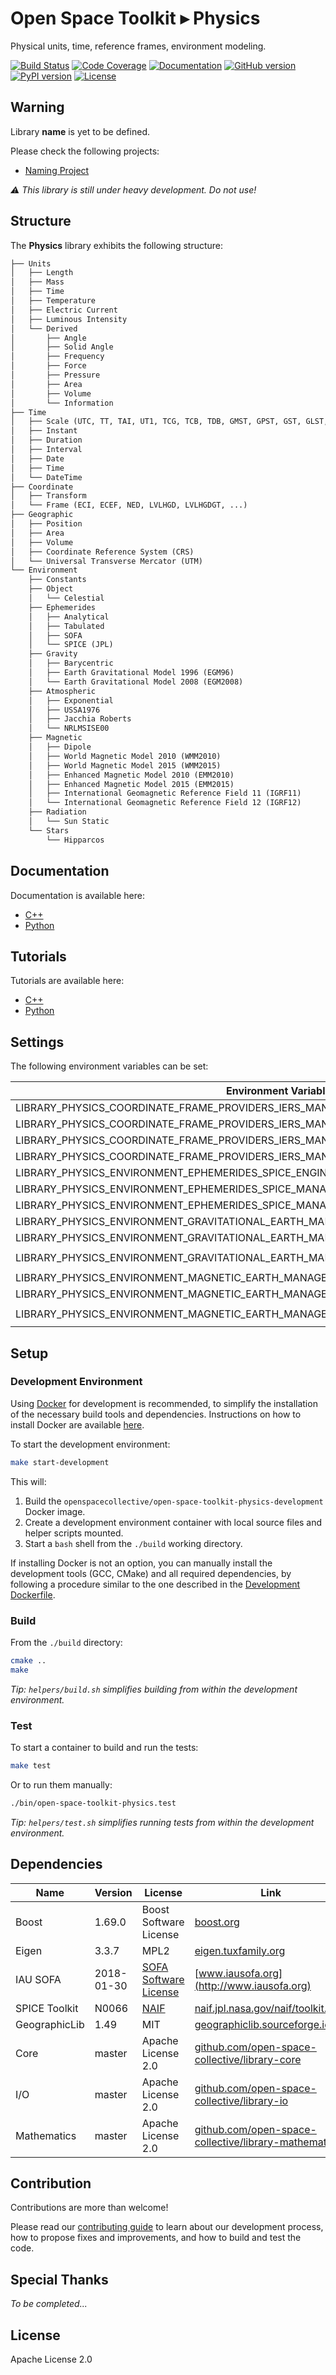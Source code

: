# Open Space Toolkit ▸ Physics

Physical units, time, reference frames, environment modeling.

[![Build Status](https://travis-ci.com/open-space-collective/open-space-toolkit-physics.svg?branch=master)](https://travis-ci.com/open-space-collective/open-space-toolkit-physics)
[![Code Coverage](https://codecov.io/gh/open-space-collective/open-space-toolkit-physics/branch/master/graph/badge.svg)](https://codecov.io/gh/open-space-collective/open-space-toolkit-physics)
[![Documentation](https://img.shields.io/readthedocs/pip/stable.svg)](https://open-space-collective.github.io/open-space-toolkit-physics)
[![GitHub version](https://badge.fury.io/gh/open-space-collective%2Fopen-space-toolkit-physics.svg)](https://badge.fury.io/gh/open-space-collective%2Fopen-space-toolkit-physics)
[![PyPI version](https://badge.fury.io/py/LibraryPhysicsPy.svg)](https://badge.fury.io/py/LibraryPhysicsPy)
[![License](https://img.shields.io/badge/License-Apache%202.0-blue.svg)](https://opensource.org/licenses/Apache-2.0)

## Warning

Library **name** is yet to be defined.

Please check the following projects:

- [Naming Project](https://github.com/orgs/open-space-collective/projects/1)

*⚠ This library is still under heavy development. Do not use!*

## Structure

The **Physics** library exhibits the following structure:

```txt
├── Units
│   ├── Length
│   ├── Mass
│   ├── Time
│   ├── Temperature
│   ├── Electric Current
│   ├── Luminous Intensity
│   └── Derived
│       ├── Angle
│       ├── Solid Angle
│       ├── Frequency
│       ├── Force
│       ├── Pressure
│       ├── Area
│       ├── Volume
│       └── Information
├── Time
│   ├── Scale (UTC, TT, TAI, UT1, TCG, TCB, TDB, GMST, GPST, GST, GLST, BDT, QZSST, IRNSST)
│   ├── Instant
│   ├── Duration
│   ├── Interval
│   ├── Date
│   ├── Time
│   └── DateTime
├── Coordinate
│   ├── Transform
│   └── Frame (ECI, ECEF, NED, LVLHGD, LVLHGDGT, ...)
├── Geographic
│   ├── Position
│   ├── Area
│   ├── Volume
│   ├── Coordinate Reference System (CRS)
│   └── Universal Transverse Mercator (UTM)
└── Environment
    ├── Constants
    ├── Object
    │   └── Celestial
    ├── Ephemerides
    │   ├── Analytical
    │   ├── Tabulated
    │   ├── SOFA
    │   └── SPICE (JPL)
    ├── Gravity
    │   ├── Barycentric
    │   ├── Earth Gravitational Model 1996 (EGM96)
    │   └── Earth Gravitational Model 2008 (EGM2008)
    ├── Atmospheric
    │   ├── Exponential
    │   ├── USSA1976
    │   ├── Jacchia Roberts
    │   └── NRLMSISE00
    ├── Magnetic
    │   ├── Dipole
    │   ├── World Magnetic Model 2010 (WMM2010)
    │   ├── World Magnetic Model 2015 (WMM2015)
    │   ├── Enhanced Magnetic Model 2010 (EMM2010)
    │   ├── Enhanced Magnetic Model 2015 (EMM2015)
    │   ├── International Geomagnetic Reference Field 11 (IGRF11)
    │   └── International Geomagnetic Reference Field 12 (IGRF12)
    ├── Radiation
    │   └── Sun Static
    └── Stars
        └── Hipparcos
```

## Documentation

Documentation is available here:

- [C++](https://open-space-collective.github.io/open-space-toolkit-physics)
- [Python](./bindings/python/docs)

## Tutorials

Tutorials are available here:

- [C++](./tutorials/cpp)
- [Python](./tutorials/python)

## Settings

The following environment variables can be set:

| Environment Variable                                                                  | Default Value                                                            |
| ------------------------------------------------------------------------------------- | ------------------------------------------------------------------------ |
| LIBRARY_PHYSICS_COORDINATE_FRAME_PROVIDERS_IERS_MANAGER_MODE                          | `Manual`                                                                 |
| LIBRARY_PHYSICS_COORDINATE_FRAME_PROVIDERS_IERS_MANAGER_LOCAL_REPOSITORY              | `./.library/physics/coordinate/frame/providers/iers`                     |
| LIBRARY_PHYSICS_COORDINATE_FRAME_PROVIDERS_IERS_MANAGER_LOCAL_REPOSITORY_LOCK_TIMEOUT | `60`                                                                     |
| LIBRARY_PHYSICS_COORDINATE_FRAME_PROVIDERS_IERS_MANAGER_REMOTE_URL                    | `ftp://cddis.gsfc.nasa.gov/pub/products/iers/`                           |
| LIBRARY_PHYSICS_ENVIRONMENT_EPHEMERIDES_SPICE_ENGINE_MODE                             | `Manual`                                                                 |
| LIBRARY_PHYSICS_ENVIRONMENT_EPHEMERIDES_SPICE_MANAGER_LOCAL_REPOSITORY                | `./.library/physics/environment/ephemerides/spice`                       |
| LIBRARY_PHYSICS_ENVIRONMENT_EPHEMERIDES_SPICE_MANAGER_REMOTE_URL                      | `https://naif.jpl.nasa.gov/pub/naif/generic_kernels/`                    |
| LIBRARY_PHYSICS_ENVIRONMENT_GRAVITATIONAL_EARTH_MANAGER_ENABLED                       | `false`                                                                  |
| LIBRARY_PHYSICS_ENVIRONMENT_GRAVITATIONAL_EARTH_MANAGER_LOCAL_REPOSITORY              | `./.library/physics/environment/gravitational/earth`                     |
| LIBRARY_PHYSICS_ENVIRONMENT_GRAVITATIONAL_EARTH_MANAGER_REMOTE_URL                    | `https://sourceforge.net/projects/geographiclib/files/gravity-distrib/`  |
| LIBRARY_PHYSICS_ENVIRONMENT_MAGNETIC_EARTH_MANAGER_ENABLED                            | `false`                                                                  |
| LIBRARY_PHYSICS_ENVIRONMENT_MAGNETIC_EARTH_MANAGER_LOCAL_REPOSITORY                   | `./.library/physics/environment/magnetic/earth`                          |
| LIBRARY_PHYSICS_ENVIRONMENT_MAGNETIC_EARTH_MANAGER_REMOTE_URL                         | `https://sourceforge.net/projects/geographiclib/files/magnetic-distrib/` |

## Setup

### Development Environment

Using [Docker](https://www.docker.com) for development is recommended, to simplify the installation of the necessary build tools and dependencies.
Instructions on how to install Docker are available [here](https://docs.docker.com/install/).

To start the development environment:

```bash
make start-development
```

This will:

1. Build the `openspacecollective/open-space-toolkit-physics-development` Docker image.
2. Create a development environment container with local source files and helper scripts mounted.
3. Start a `bash` shell from the `./build` working directory.

If installing Docker is not an option, you can manually install the development tools (GCC, CMake) and all required dependencies,
by following a procedure similar to the one described in the [Development Dockerfile](./docker/development/Dockerfile).

### Build

From the `./build` directory:

```bash
cmake ..
make
```

*Tip: `helpers/build.sh` simplifies building from within the development environment.*

### Test

To start a container to build and run the tests:

```bash
make test
```

Or to run them manually:

```bash
./bin/open-space-toolkit-physics.test
```

*Tip: `helpers/test.sh` simplifies running tests from within the development environment.*

## Dependencies

| Name          | Version    | License                                                    | Link                                                                                                                 |
| ------------- | ---------- | ---------------------------------------------------------- | -------------------------------------------------------------------------------------------------------------------- |
| Boost         | 1.69.0     | Boost Software License                                     | [boost.org](https://www.boost.org)                                                                                   |
| Eigen         | 3.3.7      | MPL2                                                       | [eigen.tuxfamily.org](http://eigen.tuxfamily.org/index.php)                                                          |
| IAU SOFA      | 2018-01-30 | [SOFA Software License](http://www.iausofa.org/tandc.html) | [www.iausofa.org](http://www.iausofa.org)                                                                            |
| SPICE Toolkit | N0066      | [NAIF](https://naif.jpl.nasa.gov/naif/rules.html)          | [naif.jpl.nasa.gov/naif/toolkit.html](https://naif.jpl.nasa.gov/naif/toolkit.html)                                   |
| GeographicLib | 1.49       | MIT                                                        | [geographiclib.sourceforge.io](https://geographiclib.sourceforge.io)                                                 |
| Core          | master     | Apache License 2.0                                         | [github.com/open-space-collective/library-core](https://github.com/open-space-collective/library-core)               |
| I/O           | master     | Apache License 2.0                                         | [github.com/open-space-collective/library-io](https://github.com/open-space-collective/library-io)                   |
| Mathematics   | master     | Apache License 2.0                                         | [github.com/open-space-collective/library-mathematics](https://github.com/open-space-collective/library-mathematics) |

## Contribution

Contributions are more than welcome!

Please read our [contributing guide](CONTRIBUTING.md) to learn about our development process, how to propose fixes and improvements, and how to build and test the code.

## Special Thanks

*To be completed...*

## License

Apache License 2.0
